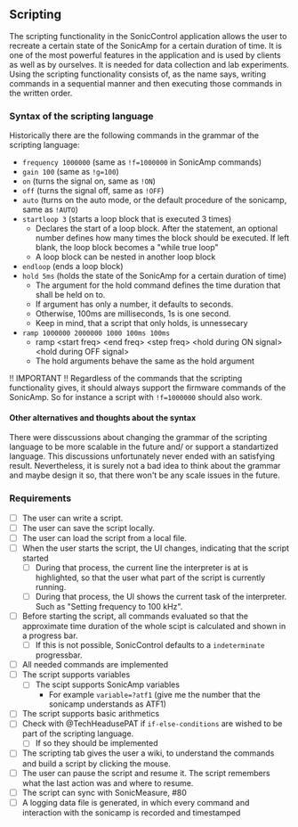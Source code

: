 ## Scripting

The scripting functionality in the SonicControl application allows the user to recreate a certain state of the SonicAmp for a certain duration of time. It is one of the most powerful features in the application and is used by clients as well as by ourselves. It is needed for data collection and lab experiments. Using the scripting functionality consists of, as the name says, writing commands in a sequential manner and then executing those commands in the written order.

### Syntax of the scripting language

Historically there are the following commands in the grammar of the scripting language:
- ``frequency 1000000`` (same as ``!f=1000000`` in SonicAmp commands)
- ``gain 100`` (same as ``!g=100``)
- ``on`` (turns the signal on, same as ``!ON``)
- ``off`` (turns the signal off, same as ``!OFF``)
- ``auto`` (turns on the auto mode, or the default procedure of the sonicamp, same as ``!AUTO``)
- ``startloop 3`` (starts a loop block that is executed 3 times)
  - Declares the start of a loop block. After the statement, an optional number defines how many times the block should be executed. If left blank, the loop block becomes a "while true loop"
  - A loop block can be nested in another loop block
- ``endloop`` (ends a loop block)
- ``hold 5ms`` (holds the state of the SonicAmp for a certain duration of time)
  - The argument for the hold command defines the time duration that shall be held on to.
  - If argument has only a number, it defaults to seconds.
  - Otherwise, 100ms are milliseconds, 1s is one second.
  - Keep in mind, that a script that only holds, is unnessecary
- ``ramp 1000000 2000000 1000 100ms 100ms``
  - ramp \<start freq> \<end freq> \<step freq> \<hold during ON signal> \<hold during OFF signal>  
  - The hold arguments behave the same as the hold argument

!! IMPORTANT !!
Regardless of the commands that the scripting functionality gives, it should always support the firmware commands of the SonicAmp. So for instance a script with ``!f=1000000`` should also work.

#### Other alternatives and thoughts about the syntax

There were disscussions about changing the grammar of the scripting language to be more scalable in the future and/ or support a standartized language. This discussions unfortunately never ended with an satisfying result. Nevertheless, it is surely not a bad idea to think about the grammar and maybe design it so, that there won't be any scale issues in the future.

### Requirements

- [ ] The user can write a script.
- [ ] The user can save the script locally.
- [ ] The user can load the script from a local file.
- [ ] When the user starts the script, the UI changes, indicating that the script started
  - [ ] During that process, the current line the interpreter is at is highlighted, so that the user what part of the script is currently running.
  - [ ] During that process, the UI shows the current task of the interpreter. Such as "Setting frequency to 100 kHz".
- [ ] Before starting the script, all commands evaluated so that the approximate time duration of the whole scipt is calculated and shown in a progress bar.
  - [ ] If this is not possible, SonicControl defaults to a ``indeterminate`` progressbar.
- [ ] All needed commands are implemented
- [ ] The script supports variables
  - [ ] The scipt supports SonicAmp variables
    - For example ``variable=?atf1`` (give me the number that the sonicamp understands as ATF1)
- [ ] The script supports basic arithmetics
- [ ] Check with @TechHeadusePAT if ``if-else-conditions`` are wished to be part of the scripting language.
  - [ ] If so they should be implemented
- [ ] The scripting tab gives the user a wiki, to understand the commands and build a script by clicking the mouse.
- [ ] The user can pause the script and resume it. The script remembers what the last action was and where to resume.
- [ ] The script can sync with SonicMeasure, #80 
- [ ] A logging data file is generated, in which every command and interaction with the sonicamp is recorded and timestamped